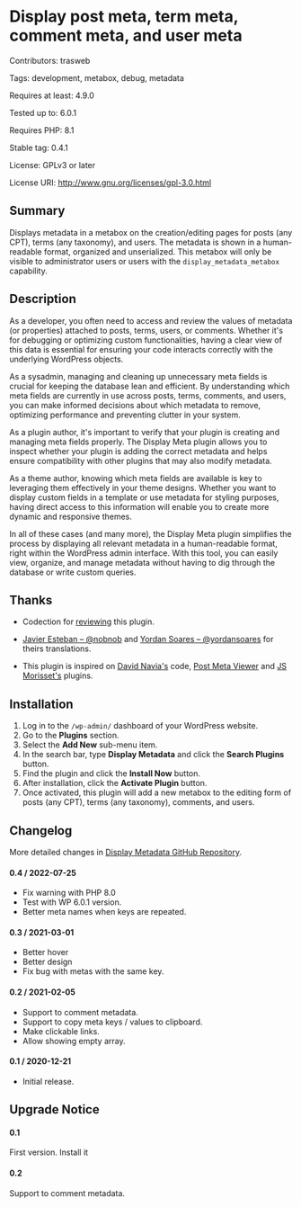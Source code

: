 # Display post meta, term meta, comment meta, and user meta

Contributors: trasweb

Tags: development, metabox, debug, metadata

Requires at least: 4.9.0

Tested up to: 6.0.1

Requires PHP: 8.1

Stable tag: 0.4.1

License: GPLv3 or later

License URI: http://www.gnu.org/licenses/gpl-3.0.html

## Summary

Displays metadata in a metabox on the creation/editing pages for posts (any CPT), terms (any taxonomy), and users.
The metadata is shown in a human-readable format, organized and unserialized. This metabox will only be visible
to administrator users or users with the `display_metadata_metabox` capability.

## Description

As a developer, you often need to access and review the values of metadata (or properties) attached to posts, terms,
users, or comments. Whether it's for debugging or optimizing custom functionalities, having a clear view of this data
is essential for ensuring your code interacts correctly with the underlying WordPress objects.

As a sysadmin, managing and cleaning up unnecessary meta fields is crucial for keeping the database lean and efficient.
By understanding which meta fields are currently in use across posts, terms, comments, and users, you can make informed
decisions about which metadata to remove, optimizing performance and preventing clutter in your system.

As a plugin author, it's important to verify that your plugin is creating and managing meta fields properly.
The Display Meta plugin allows you to inspect whether your plugin is adding the correct metadata and helps ensure 
compatibility with other plugins that may also modify metadata.

As a theme author, knowing which meta fields are available is key to leveraging them effectively in your theme designs.
Whether you want to display custom fields in a template or use metadata for styling purposes, having direct access to
this information will enable you to create more dynamic and responsive themes.

In all of these cases (and many more), the Display Meta plugin simplifies the process by displaying all relevant metadata
in a human-readable format, right within the WordPress admin interface. With this tool, you can easily view, organize,
and manage metadata without having to dig through the database or write custom queries.

## Thanks

* Codection for [reviewing](https://codection.com/plugin-para-visualizar-metadatos-en-wordpress/) this plugin.

* [Javier Esteban – @nobnob](https://profiles.wordpress.org/nobnob/)
  and [Yordan Soares – @yordansoares](https://profiles.wordpress.org/yordansoares/) for theirs translations.

* This plugin is inspired on [David Navia's](https://profiles.wordpress.org/davidnaviaweb/)
  code, [Post Meta Viewer](https://es.wordpress.org/plugins/post-meta-viewer/)
  and [JS Morisset's](https://profiles.wordpress.org/jsmoriss/) plugins.

## Installation

1. Log in to the `/wp-admin/` dashboard of your WordPress website.
2. Go to the **Plugins** section.
3. Select the **Add New** sub-menu item.
4. In the search bar, type **Display Metadata** and click the **Search Plugins** button.
5. Find the plugin and click the **Install Now** button.
6. After installation, click the **Activate Plugin** button.
7. Once activated, this plugin will add a new metabox to the editing form of posts (any CPT), terms (any taxonomy), comments, and users.

## Changelog

More detailed changes in [Display Metadata GitHub Repository](https://github.com/manuelcanga/DisplayMetadata/).

#### 0.4 / 2022-07-25

* Fix warning with PHP 8.0
* Test with WP 6.0.1 version.
* Better meta names when keys are repeated.

#### 0.3 / 2021-03-01

* Better hover
* Better design
* Fix bug with metas with the same key.

#### 0.2 / 2021-02-05

* Support to comment metadata.
* Support to copy meta keys / values to clipboard.
* Make clickable links.
* Allow showing empty array.

#### 0.1 / 2020-12-21

* Initial release.

## Upgrade Notice

#### 0.1

First version. Install it

#### 0.2

Support to comment metadata.